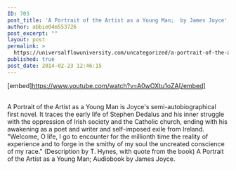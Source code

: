 ```yaml
---
ID: 703
post_title: 'A Portrait of the Artist as a Young Man;  by James Joyce'
author: abbie04m553726
post_excerpt: ""
layout: post
permalink: >
  https://universalflowuniversity.com/uncategorized/a-portrait-of-the-artist-as-a-young-man-by-james-joyce/
published: true
post_date: 2014-02-23 12:46:15
---
```

[embed]https://www.youtube.com/watch?v=A0wOXtu1oZA[/embed]</br></br>
<p>A Portrait of the Artist as a Young Man is Joyce's semi-autobiographical first novel. It traces the early life of Stephen Dedalus and his inner struggle with the oppression of Irish society and the Catholic church, ending with his awakening as a poet and writer and self-imposed exile from Ireland.
"Welcome, O life, I go to encounter for the millionth time the reality of experience and to forge in the smithy of my soul the uncreated conscience of my race."
(Description by T. Hynes, with quote from the book)
A Portrait of the Artist as a Young Man; Audiobook by James Joyce.</p>
